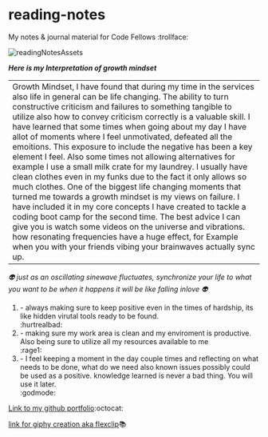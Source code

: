 # reading-notes

My notes &amp; journal material for Code Fellows :trollface:

![readingNotesAssets](https://user-images.githubusercontent.com/93264201/211514949-67cf1dfa-8762-419a-97ca-935827937224.gif)

***Here is my Interpretation of growth mindset***

<table>
  <tr>
    <td>Growth Mindset, I have found that during my time in the services also life in general can be life changing. The ability to turn constructive criticism and failures to something tangible to utilize also how to convey criticism correctly is a valuable skill. I have learned that some times when going about my day I have allot of moments where I feel unmotivated, defeated all the emoitions. This exposure to include the negative has been a key element I feel. Also some times not allowing alternatives for example I use a small milk crate for my laundrey. I usually have clean clothes even in my funks due to the fact it only allows so much clothes. One of the biggest life changing moments that turned me towards a growth mindset is my views on failure. I have included it in my core concepts I have created to tackle a coding boot camp for the second time. The best advice I can give you is watch some videos on the universe and vibrations. how resonating frequencies have a huge effect, for Example when you with your friends vibing your brainwaves actually sync up.    
</td>
  </tr>
</table>

*:alien: just as an oscillating sinewave fluctuates, synchronize your life to what you want to be when it happens it will be like falling inlove :alien:* 

<!-- custom sprite adjacent to reminders are from doom the video game had forgot I created it and made custom emojis? -->

<ol>
<li>- always making sure to keep positive even in the times of hardship, its like hidden virutal tools ready to be found.</li> :hurtrealbad: 
<li>- making sure my work area is clean and my enviroment is productive. Also being sure to utilize all my resources available to me</li> :rage1:
<li>- I feel keeping a moment in the day couple times and reflecting on what needs to be done, what do we need also known issues possibly could be used as a positive. knowledge learned is never a bad thing. You will use it later.</li> :godmode:
</ol>


[Link to my github portfolio](https://github.com/Jgreen42):octocat:

[link for giphy creation aka flexclip](https://www.flexclip.com/):books:


